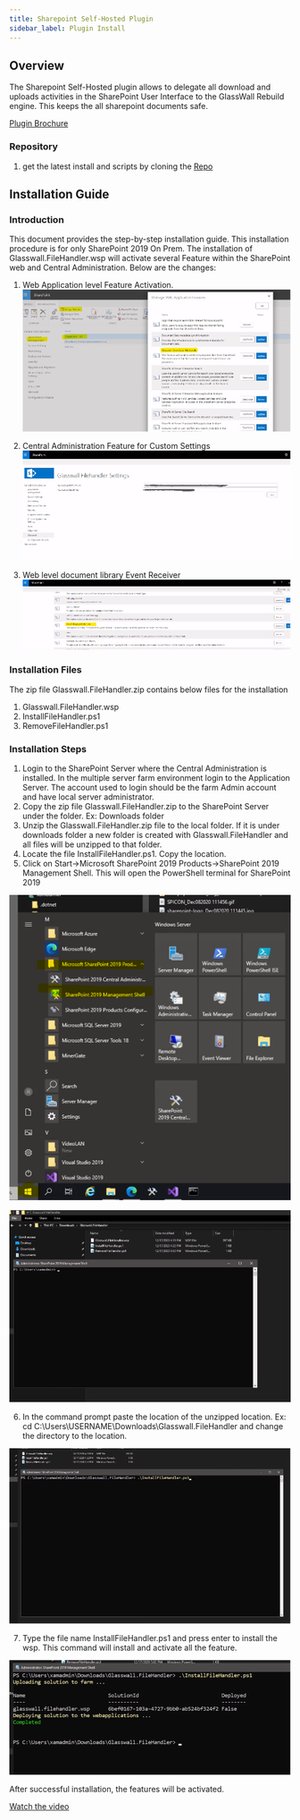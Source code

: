 ```yaml
---
title: Sharepoint Self-Hosted Plugin
sidebar_label: Plugin Install
---
```


## Overview

The Sharepoint Self-Hosted plugin allows to delegate all download and uploads activities in the SharePoint User Interface to the GlassWall Rebuild engine. This keeps the all sharepoint documents safe.

[Plugin Brochure](https://github.com/k8-proxy/gp-sharepoint-plugins/blob/main/SelfHosted/doc/SharePointCloudPlugin-v1.pdf)

### Repository

1. get the latest install and scripts by cloning the [Repo](https://github.com/k8-proxy/gp-sharepoint-plugins.git) 

## Installation Guide

### Introduction 

This document provides the step-by-step installation guide. This installation procedure is for only SharePoint 2019 On Prem. The installation of Glasswall.FileHandler.wsp will activate several Feature within the SharePoint web and Central Administration. Below are the changes:


1. Web Application level Feature Activation.
![](../../../../static/img/docs/websites/sharepoint/self-hosted/install-1.png)

2. Central Administration Feature for Custom Settings
![](../../../../static/img/docs/websites/sharepoint/self-hosted/install-2.png)

3. Web level document library Event Receiver
![](../../../../static/img/docs/websites/sharepoint/self-hosted/install-3.png)


### Installation Files 

The zip file Glasswall.FileHandler.zip contains below files for the installation
1. Glasswall.FileHandler.wsp
2. InstallFileHandler.ps1
3. RemoveFileHandler.ps1


### Installation Steps 

1. Login to the SharePoint Server where the Central Administration is installed. In the multiple server farm environment login to the Application Server. The account used to login should be the farm Admin account and have local server administrator.
2. Copy the zip file Glasswall.FileHandler.zip to the SharePoint Server under the folder. Ex: Downloads folder
3. Unzip the Glasswall.FileHandler.zip file to the local folder. If it is under downloads folder a new folder is created with Glasswall.FileHandler and all files will be unzipped to that folder.
4. Locate the file InstallFileHandler.ps1. Copy the location.
5. Click on Start->Microsoft SharePoint 2019 Products->SharePoint 2019 Management Shell. This will open the PowerShell terminal for SharePoint 2019

![](../../../../static/img/docs/websites/sharepoint/self-hosted/install-4.png)

![](../../../../static/img/docs/websites/sharepoint/self-hosted/install-5.png)

6. In the command prompt paste the location of the unzipped location. 
Ex: cd C:\Users\USERNAME\Downloads\Glasswall.FileHandler and change the directory to the location.

![](../../../../static/img/docs/websites/sharepoint/self-hosted/install-6.png)

7. Type the file name InstallFileHandler.ps1 and press enter to install the wsp. This command will install and activate all the feature.

![](../../../../static/img/docs/websites/sharepoint/self-hosted/install-7.png)

After successful installation, the features will be activated.


[Watch the video](../../../../static/video/docs/websites/sharepoint/self-hosted/wsp-install.mp4)


